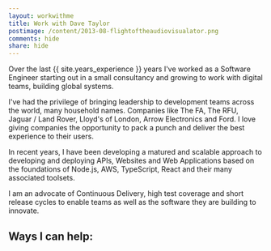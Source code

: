 ```yaml
---
layout: workwithme
title: Work with Dave Taylor
postimage: /content/2013-08-flightoftheaudiovisualator.png
comments: hide
share: hide
---
```


Over the last {{ site.years_experience }} years I've worked as a Software Engineer starting out in a small
consultancy and growing to work with digital teams, building global systems.

I've had the privilege of bringing leadership to development teams across the world, many
household names. Companies like The FA, The RFU, Jaguar / Land Rover,
Lloyd's of London, Arrow Electronics and Ford. I  love giving companies the opportunity to
pack a punch and deliver the best experience to their users.

In recent years, I have been developing a matured and scalable approach to developing and
deploying APIs, Websites and Web Applications based on the foundations of Node.js, AWS,
TypeScript, React and their many associated toolsets.

I am an advocate of Continuous Delivery, high test coverage and short release cycles to
enable teams as well as the software they are building to innovate.

## Ways I can help:
